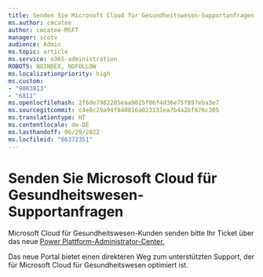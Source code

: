 ```yaml
---
title: Senden Sie Microsoft Cloud für Gesundheitswesen-Supportanfragen
ms.author: cmcatee
author: cmcatee-MSFT
manager: scotv
audience: Admin
ms.topic: article
ms.service: o365-administration
ROBOTS: NOINDEX, NOFOLLOW
ms.localizationpriority: high
ms.custom:
- "9003813"
- "6811"
ms.openlocfilehash: 2f6de7982205eaa9025f06f4d36e75f897eba3e7
ms.sourcegitcommit: c4e8c29a94f840816a023131ea7b4a2bf876c305
ms.translationtype: HT
ms.contentlocale: de-DE
ms.lasthandoff: 06/29/2022
ms.locfileid: "66372351"
---
```

# <a name="submit-microsoft-cloud-for-healthcare-support-requests"></a>Senden Sie Microsoft Cloud für Gesundheitswesen-Supportanfragen

Microsoft Cloud für Gesundheitswesen-Kunden senden bitte Ihr Ticket über das neue [Power Plattform-Administrator-Center.](https://admin.powerplatform.microsoft.com/support?newTicket&product=Flow)

Das neue Portal bietet einen direkteren Weg zum unterstützten Support, der für Microsoft Cloud für Gesundheitswesen optimiert ist.
